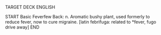 TARGET DECK
ENGLISH

START
Basic
Feverfew
Back: n. Aromatic bushy plant, used formerly to reduce fever, now to cure migraine. [latin febrifuga: related to *fever, fugo drive away]
END
